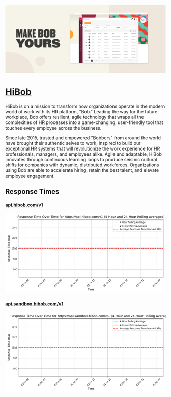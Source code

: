 [![Visit HiBob](imagePreview.png)](https://hibob.com)

# [HiBob](https://hibob.com)

HiBob is on a mission to transform how organizations operate in the modern world of work with its HR platform, "Bob." Leading the way for the future workplace, Bob offers resilient, agile technology that wraps all the complexities of HR processes into a game-changing, user-friendly tool that touches every employee across the business.

Since late 2015, trusted and empowered "Bobbers" from around the world have brought their authentic selves to work, inspired to build our exceptional HR systems that will revolutionize the work experience for HR professionals, managers, and employees alike. Agile and adaptable, HiBob innovates through continuous learning loops to produce seismic cultural shifts for companies with dynamic, distributed workforces. Organizations using Bob are able to accelerate hiring, retain the best talent, and elevate employee engagement.

## Response Times

#### [api.hibob.com/v1](https://api.hibob.com/v1)

![api.hibob.com/v1](response-time-charts/6170692e6869626f622e636f6d2f7631.png)
#### [api.sandbox.hibob.com/v1](https://api.sandbox.hibob.com/v1)

![api.sandbox.hibob.com/v1](response-time-charts/6170692e73616e64626f782e6869626f622e636f6d2f7631.png)

